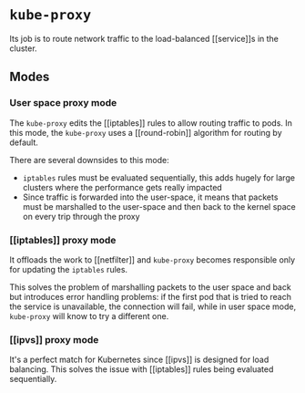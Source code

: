 # `kube-proxy`
Its job is to route network traffic to the load-balanced [[service]]s in the cluster.

## Modes
### User space proxy mode
The `kube-proxy` edits the [[iptables]] rules to allow routing traffic to pods. In this mode, the `kube-proxy` uses a [[round-robin]] algorithm for routing by default.

There are several downsides to this mode:
* `iptables` rules must be evaluated sequentially, this adds hugely for large clusters where the performance gets really impacted
* Since traffic is forwarded into the user-space, it means that packets must be marshalled to the user-space and then back to the kernel space on every trip through the proxy

### [[iptables]] proxy mode
It offloads the work to [[netfilter]] and `kube-proxy` becomes responsible only for updating the `iptables` rules.

This solves the problem of marshalling packets to the user space and back but introduces error handling problems: if the first pod that is tried to reach the service is unavailable, the connection will fail, while in user space mode, `kube-proxy` will know to try a different one.

### [[ipvs]] proxy mode
It's a perfect match for Kubernetes since [[ipvs]] is designed for load balancing. This solves the issue with [[iptables]] rules being evaluated sequentially.

